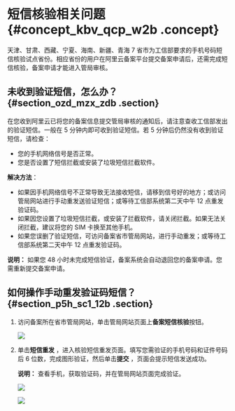 # 短信核验相关问题 {#concept_kbv_qcp_w2b .concept}

天津、甘肃、西藏、宁夏、海南、新疆、青海 7 省市为工信部要求的手机号码短信核验试点省份。相应省份的用户在阿里云备案平台提交备案申请后，还需完成短信核验，备案申请才能进入管局审核。

## 未收到验证短信，怎么办？ {#section_ozd_mzx_zdb .section}

在您收到阿里云已将您的备案信息提交管局审核的通知后，请注意查收工信部发出的验证短信。一般在 5 分钟内即可收到验证短信。若 5 分钟后仍然没有收到验证短信，请检查：

-   您的手机网络信号是否正常。
-   您是否设置了短信拦截或安装了垃圾短信拦截软件。

**解决方法**：

-   如果因手机网络信号不正常导致无法接收短信，请移到信号好的地方；或访问管局网站进行手动重发送验证短信；或等待工信部系统第二天中午 12 点重发验证码。
-   如果因您设置了垃圾短信拦截，或安装了拦截软件，请关闭拦截。如果无法关闭拦截，建议将您的 SIM 卡换至其他手机。
-   如果您误删了验证短信，可访问备案省市管局网站，进行手动重发；或等待工信部系统第二天中午 12 点重发验证码。

**说明：** 如果您 48 小时未完成短信验证，备案系统会自动退回您的备案申请。您需重新提交备案申请。

## 如何操作手动重发验证码短信？ {#section_p5h_sc1_12b .section}

1.  访问备案所在省市管局网站，单击管局网站页面上**备案短信核验**按钮。

    ![](http://static-aliyun-doc.oss-cn-hangzhou.aliyuncs.com/assets/img/17793/15348241689824_zh-CN.png)

2.  单击**短信重发** ，进入核验短信重发页面。填写您需验证的手机号码和证件号码后 6 位数，完成图形验证，然后单击**提交** ，页面会提示短信发送成功。

    **说明：** 查看手机，获取验证码，并在管局网站页面完成验证。

    ![](http://static-aliyun-doc.oss-cn-hangzhou.aliyuncs.com/assets/img/17793/15348241689825_zh-CN.png)

    ![](http://static-aliyun-doc.oss-cn-hangzhou.aliyuncs.com/assets/img/17793/15348241689826_zh-CN.png)


